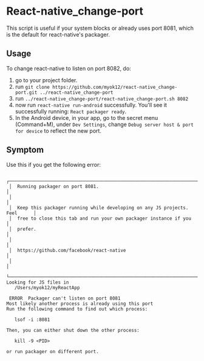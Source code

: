 # React-native_change-port

This script is useful if your system blocks or already uses port 8081, which is the default for react-native's packager.

## Usage

To change react-native to listen on port 8082, do:
1. go to your project folder.
2. run `git clone https://github.com/myok12/react-native_change-port.git ../react-native_change-port`
3. run `../react-native_change-port/react-native_change-port.sh 8082`
4. now run `react-native run-android` successfully. You'll see it successfully running: `React packager ready`.
5. In the Android device, in your app, go to the secret menu (Command+M), under `Dev Settings`, change `Debug server host & port for device` to reflect the new port.

## Symptom

Use this if you get the following error:
```
 ┌────────────────────────────────────────────────────────────────────────────┐
 │  Running packager on port 8081.                                            │
 │                                                                            │
 │  Keep this packager running while developing on any JS projects. Feel      │
 │  free to close this tab and run your own packager instance if you          │
 │  prefer.                                                                   │
 │                                                                            │
 │  https://github.com/facebook/react-native                                  │
 │                                                                            │
 └────────────────────────────────────────────────────────────────────────────┘
Looking for JS files in
   /Users/myok12/myReactApp

 ERROR  Packager can't listen on port 8081
Most likely another process is already using this port
Run the following command to find out which process:

   lsof -i :8081

Then, you can either shut down the other process:

   kill -9 <PID>

or run packager on different port.
```
